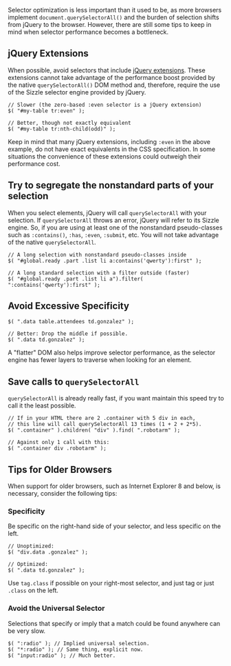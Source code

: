 <script>{
	"title": "Optimize Selectors",
	"level": "intermediate",
	"source": "http://jqfundamentals.com/legacy",
	"attribution": [ "jQuery Fundamentals" ]
}</script>

Selector optimization is less important than it used to be, as more browsers implement `document.querySelectorAll()` and the burden of selection shifts from jQuery to the browser. However, there are still some tips to keep in mind when selector performance becomes a bottleneck.

## jQuery Extensions

When possible, avoid selectors that include [jQuery extensions](https://api.jquery.com/category/selectors/jquery-selector-extensions/). These extensions cannot take advantage of the performance boost provided by the native `querySelectorAll()` DOM method and, therefore, require the use of the Sizzle selector engine provided by jQuery.

```
// Slower (the zero-based :even selector is a jQuery extension)
$( "#my-table tr:even" );

// Better, though not exactly equivalent
$( "#my-table tr:nth-child(odd)" );
```

Keep in mind that many jQuery extensions, including `:even` in the above example, do not have exact equivalents in the CSS specification. In some situations the convenience of these extensions could outweigh their performance cost.

## Try to segregate the nonstandard parts of your selection

When you select elements, jQuery will call `querySelectorAll` with your selection. If `querySelectorAll` throws an error, jQuery will refer to its Sizzle engine. So, if you are using at least one of the nonstandard pseudo-classes such as `:contains()`, `:has`, `:even`, `:submit`, etc. You will not take advantage of the native `querySelectorAll`.

```
// A long selection with nonstandard pseudo-classes inside
$( "#global.ready .part .list li a:contains('qwerty'):first" );

// A long standard selection with a filter outside (faster)
$( "#global.ready .part .list li a").filter( ":contains('qwerty'):first" );
```

## Avoid Excessive Specificity

```
$( ".data table.attendees td.gonzalez" );

// Better: Drop the middle if possible.
$( ".data td.gonzalez" );
```

A "flatter" DOM also helps improve selector performance, as the selector engine has fewer layers to traverse when looking for an element.

## Save calls to `querySelectorAll`

`querySelectorAll` is already really fast, if you want maintain this speed try to call it the least possible.

```
// If in your HTML there are 2 .container with 5 div in each,
// this line will call querySelectorAll 13 times (1 + 2 + 2*5).
$( ".container" ).children( "div" ).find( ".robotarm" );

// Against only 1 call with this:
$( ".container div .robotarm" );
```

## Tips for Older Browsers

When support for older browsers, such as Internet Explorer 8 and below, is necessary, consider the following tips:

### Specificity

Be specific on the right-hand side of your selector, and less specific on the left.

```
// Unoptimized:
$( "div.data .gonzalez" );

// Optimized:
$( ".data td.gonzalez" );
```

Use `tag.class` if possible on your right-most selector, and just tag or just `.class` on the left.

### Avoid the Universal Selector

Selections that specify or imply that a match could be found anywhere can be very slow.

```
$( ":radio" ); // Implied universal selection.
$( "*:radio" ); // Same thing, explicit now.
$( "input:radio" ); // Much better.
```
